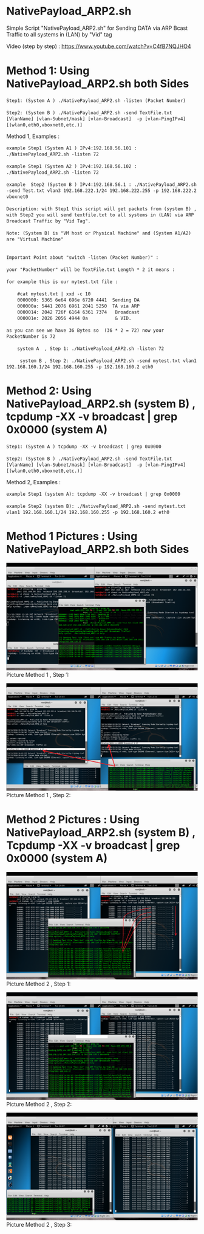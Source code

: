 # NativePayload_ARP2.sh

Simple Script "NativePayload_ARP2.sh" for Sending DATA via ARP Bcast Traffic to all systems in (LAN) by "Vid" tag

Video (step by step) : https://www.youtube.com/watch?v=C4fB7NQJHO4


# Method 1: Using NativePayload_ARP2.sh both Sides

	Step1: (System A ) ./NativePayload_ARP2.sh -listen (Packet Number)
  
	Step2: (System B ) ./NativePayload_ARP2.sh -send TextFile.txt [VlanName] [vlan-Subnet/mask] [vlan-Broadcast]  -p [vlan-PingIPv4] [(wlan0,eth0,vboxnet0,etc.)]
	
Method 1, Examples :
  
  	example Step1 (System A1 ) IPv4:192.168.56.101 : ./NativePayload_ARP2.sh -listen 72
  
  	example Step1 (System A2 ) IPv4:192.168.56.102 : ./NativePayload_ARP2.sh -listen 72
  
  	example  Step2 (System B ) IPv4:192.168.56.1 : ./NativePayload_ARP2.sh -send Test.txt vlan3 192.168.222.1/24 192.168.222.255 -p 192.168.222.2 vboxnet0
  
  	Description: with Step1 this script will get packets from (system B) , with Step2 you will send textfile.txt to all systems in (LAN) via ARP Broadcast Traffic by "Vid Tag".
  
  	Note: (System B) is "VM host or Physical Machine" and (System A1/A2) are "Virtual Machine"
  
  
  	Important Point about "switch -listen (Packet Number)" : 
  
  	your "PacketNumber" will be TextFile.txt Length * 2 it means :
  
  	for example this is our mytest.txt file :
  
		#cat mytest.txt | xxd -c 10
		0000000: 5365 6e64 696e 6720 4441  Sending DA
		000000a: 5441 2076 6961 2041 5250  TA via ARP
		0000014: 2042 726f 6164 6361 7374   Broadcast
		000001e: 2026 2056 4944 0a          & VID.
 
 	as you can see we have 36 Bytes so  (36 * 2 = 72) now your PacketNumber is 72
 
 		system A  , Step 1: ./NativePayload_ARP2.sh -listen 72
 
		 system B , Step 2: ./NativePayload_ARP2.sh -send mytest.txt vlan1 192.168.160.1/24 192.168.160.255 -p 192.168.160.2 eth0
	
# Method 2: Using NativePayload_ARP2.sh (system B) , tcpdump -XX -v broadcast | grep 0x0000 (system A)

	Step1: (System A ) tcpdump -XX -v broadcast | grep 0x0000
  
	Step2: (System B ) ./NativePayload_ARP2.sh -send TextFile.txt [VlanName] [vlan-Subnet/mask] [vlan-Broadcast]  -p [vlan-PingIPv4] [(wlan0,eth0,vboxnet0,etc.)]
	
Method 2, Examples :
	
	example Step1 (system A): tcpdump -XX -v broadcast | grep 0x0000
	
	example Step2 (system B): ./NativePayload_ARP2.sh -send mytest.txt vlan1 192.168.160.1/24 192.168.160.255 -p 192.168.160.2 eth0
	
	
	
  # Method 1 Pictures : Using NativePayload_ARP2.sh both Sides
  
  ![](https://github.com/DamonMohammadbagher/NativePayload_ARP2/blob/master/Pictures/Method1Step1.png)
  Picture Method 1 , Step 1:

  ![](https://github.com/DamonMohammadbagher/NativePayload_ARP2/blob/master/Pictures/Method1Step2.png)
    Picture Method 1 , Step 2:

  # Method 2 Pictures : Using NativePayload_ARP2.sh (system B) , Tcpdump -XX -v broadcast | grep 0x0000 (system A)

  ![](https://github.com/DamonMohammadbagher/NativePayload_ARP2/blob/master/Pictures/Method2Step1.png)
    Picture Method 2 , Step 1:

  ![](https://github.com/DamonMohammadbagher/NativePayload_ARP2/blob/master/Pictures/Method2Step2.png)
  Picture Method 2 , Step 2:
  
   ![](https://github.com/DamonMohammadbagher/NativePayload_ARP2/blob/master/Pictures/Method2Step3.png)
   Picture Method 2 , Step 3:
    
